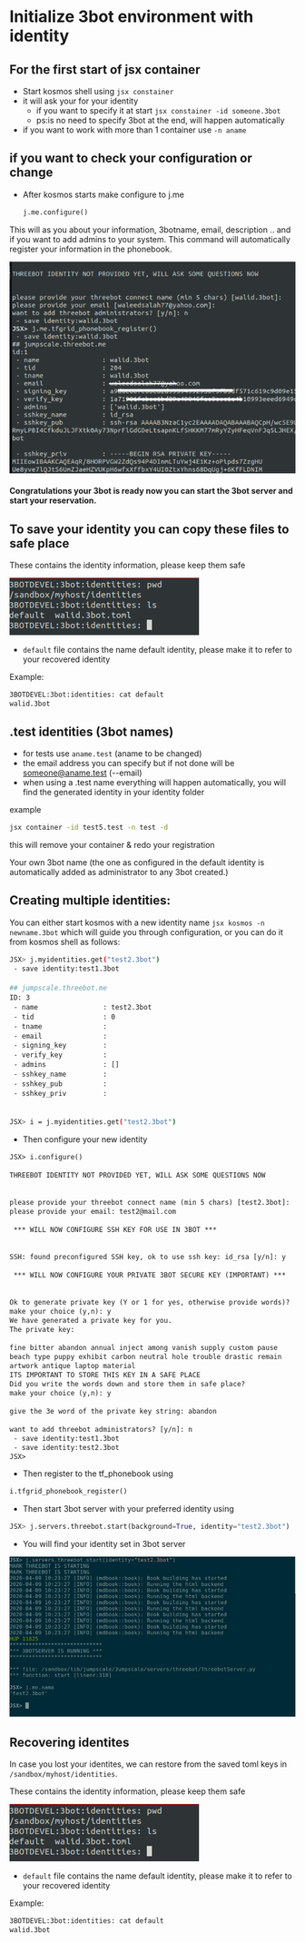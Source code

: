 # Initialize 3bot environment with identity

## For the first start of jsx container

- Start kosmos shell using ```jsx constainer```
- it will ask your for your identity
    - if you want to specify it at start ```jsx constainer -id someone.3bot```
    - ps:is no need to specify 3bot at the end, will happen automatically
- if you want to work with more than 1 container use ```-n aname```


## if you want to check your configuration or change

- After kosmos starts make configure to j.me
    
    ```python
    j.me.configure()
    ```

This will as you about your information, 3botname, email, description .. and if you want to add admins to your system.
This command will automatically register your information in the phonebook.

 ![Identity photo](./images/identity.png)

#### Congratulations your 3bot is ready now you can start the 3bot server and start your reservation.

## To save your identity you can copy these files to safe place

These contains the identity information, please keep them safe

 ![recover photo](./images/identity2.png)

- `default` file contains the name default identity, please make it to refer to your recovered identity

Example:

```
3BOTDEVEL:3bot:identities: cat default 
walid.3bot
```

## .test identities (3bot names)

- for tests use ```aname.test```  (aname to be changed)
- the email address you can specify but if not done will be someone@aname.test (--email)
- when using a .test name everything will happen automatically, you will find the generated identity in your identity folder

example

```bash
jsx container -id test5.test -n test -d
```

this will remove your container & redo your registration

Your own 3bot name (the one as configured in the default identity is automatically added as administrator to any 3bot created.)
 
## Creating multiple identities:

You can either start kosmos with a new identity name ```jsx kosmos -n newname.3bot``` which will guide you through configuration, or you can do it from kosmos shell as follows:

```bash
JSX> j.myidentities.get("test2.3bot")
 - save identity:test1.3bot

## jumpscale.threebot.me
ID: 3
 - name                : test2.3bot
 - tid                 : 0
 - tname               :
 - email               :
 - signing_key         :
 - verify_key          :
 - admins              : []
 - sshkey_name         :
 - sshkey_pub          :
 - sshkey_priv         :


JSX> i = j.myidentities.get("test2.3bot")
```
- Then configure your new identity
```
JSX> i.configure()                                                                                                                                                                    
                                                                                                                                                                                        
THREEBOT IDENTITY NOT PROVIDED YET, WILL ASK SOME QUESTIONS NOW                                                                                                                         
                                                                                                                                                                                        
                                                                                                                                                                                        
please provide your threebot connect name (min 5 chars) [test2.3bot]:                                                                                                                   
please provide your email: test2@mail.com                                                                                                                                               
                                                                                                                                                                                        
 *** WILL NOW CONFIGURE SSH KEY FOR USE IN 3BOT ***                                                                                                                                     
                                                                                                                                                                                        
                                                                                                                                                                                        
SSH: found preconfigured SSH key, ok to use ssh key: id_rsa [y/n]: y                                                                                                                    
                                                                                                                                                                                        
 *** WILL NOW CONFIGURE YOUR PRIVATE 3BOT SECURE KEY (IMPORTANT) ***                                                                                                                    
                                                                                                                                                                                        
                                                                                                                                                                                        
Ok to generate private key (Y or 1 for yes, otherwise provide words)?                                                                                                                   
make your choice (y,n): y                                                                                                                                                               
We have generated a private key for you.                                                                                                                                                
The private key:                                                                                                                                                                        
                                                                                                                                                                                        
fine bitter abandon annual inject among vanish supply custom pause beach type puppy exhibit carbon neutral hole trouble drastic remain artwork antique laptop material                  
ITS IMPORTANT TO STORE THIS KEY IN A SAFE PLACE                                                                                                                                         
Did you write the words down and store them in safe place?                                                                                                                              
make your choice (y,n): y                                                                                                                                                               
                                                                                                                                                                                        
give the 3e word of the private key string: abandon                                                                                                                                     
                                                                                                                                                                                        
want to add threebot administrators? [y/n]: n                                                                                                                                           
 - save identity:test1.3bot                                                                                                                                                             
 - save identity:test2.3bot                                                                                                                                                             
JSX> 
```
- Then register to the tf_phonebook using
```python
i.tfgrid_phonebook_register()
```

- Then start 3bot server with your preferred identity using
```python
JSX> j.servers.threebot.start(background=True, identity="test2.3bot")
```

- You will find your identity set in 3bot server

![multiple_identities](./images/identity4.jpg)


## Recovering identites

In case you lost your identites, we can restore from the saved toml keys in `/sandbox/myhost/identities`.

These contains the identity information, please keep them safe

 ![recover photo](./images/identity2.png)

- `default` file contains the name default identity, please make it to refer to your recovered identity

Example:

```
3BOTDEVEL:3bot:identities: cat default 
walid.3bot
